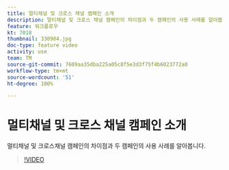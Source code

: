 ```yaml
---
title: 멀티채널 및 크로스 채널 캠페인 소개
description: 멀티채널 및 크로스 채널 캠페인의 차이점과 두 캠페인의 사용 사례를 알아봅니다.
feature: 워크플로우
kt: 7018
thumbnail: 330984.jpg
doc-type: feature video
activity: use
team: TM
source-git-commit: 7609aa35dba225a05c8f5e3d3f75f4b6023772a0
workflow-type: tm+mt
source-wordcount: '51'
ht-degree: 100%

---
```



# 멀티채널 및 크로스 채널 캠페인 소개

멀티채널 및 크로스채널 캠페인의 차이점과 두 캠페인의 사용 사례를 알아봅니다.

>[!VIDEO](https://video.tv.adobe.com/v/330984?quality=12)
